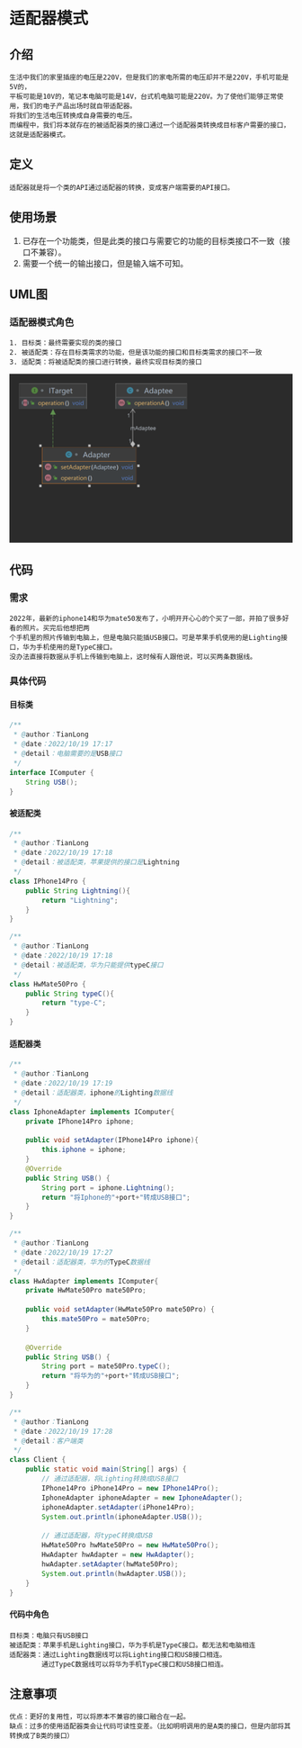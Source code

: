 # 适配器模式
## 介绍
    生活中我们的家里插座的电压是220V，但是我们的家电所需的电压却并不是220V，手机可能是5V的，
    平板可能是10V的，笔记本电脑可能是14V，台式机电脑可能是220V。为了使他们能够正常使用，我们的电子产品出场时就自带适配器。
    将我们的生活电压转换成自身需要的电压。
    而编程中，我们将本就存在的被适配器类的接口通过一个适配器类转换成目标客户需要的接口，这就是适配器模式。
## 定义
    适配器就是将一个类的API通过适配器的转换，变成客户端需要的API接口。
## 使用场景
1. 已存在一个功能类，但是此类的接口与需要它的功能的目标类接口不一致（接口不兼容）。
2. 需要一个统一的输出接口，但是输入端不可知。
## UML图
### 适配器模式角色
    1. 目标类：最终需要实现的类的接口
    2. 被适配类：存在目标类需求的功能，但是该功能的接口和目标类需求的接口不一致
    3. 适配类：将被适配类的接口进行转换，最终实现目标类的接口
![](适配器模式.png)
## 代码
### 需求
    2022年，最新的iphone14和华为mate50发布了，小明开开心心的个买了一部，并拍了很多好看的照片。买完后他想把两
    个手机里的照片传输到电脑上，但是电脑只能插USB接口。可是苹果手机使用的是Lighting接口，华为手机使用的是TypeC接口。
    没办法直接将数据从手机上传输到电脑上，这时候有人跟他说，可以买两条数据线。
### 具体代码
#### 目标类
```java
/**
 * @author：TianLong
 * @date：2022/10/19 17:17
 * @detail：电脑需要的是USB接口
 */
interface IComputer {
    String USB();
}

```
#### 被适配类
```java
/**
 * @author：TianLong
 * @date：2022/10/19 17:18
 * @detail：被适配类，苹果提供的接口是Lightning
 */
class IPhone14Pro {
    public String Lightning(){
        return "Lightning";
    }
}
```
```java
/**
 * @author：TianLong
 * @date：2022/10/19 17:18
 * @detail：被适配类，华为只能提供typeC接口
 */
class HwMate50Pro {
    public String typeC(){
        return "type-C";
    }
}
```
#### 适配器类
```java
/**
 * @author：TianLong
 * @date：2022/10/19 17:19
 * @detail：适配器类，iphone的Lighting数据线
 */
class IphoneAdapter implements IComputer{
    private IPhone14Pro iphone;

    public void setAdapter(IPhone14Pro iphone){
        this.iphone = iphone;
    }
    @Override
    public String USB() {
        String port = iphone.Lightning();
        return "将Iphone的"+port+"转成USB接口";
    }
}
```
```java
/**
 * @author：TianLong
 * @date：2022/10/19 17:27
 * @detail：适配器类，华为的TypeC数据线
 */
class HwAdapter implements IComputer{
    private HwMate50Pro mate50Pro;

    public void setAdapter(HwMate50Pro mate50Pro) {
        this.mate50Pro = mate50Pro;
    }

    @Override
    public String USB() {
        String port = mate50Pro.typeC();
        return "将华为的"+port+"转成USB接口";
    }
}
```
```java
/**
 * @author：TianLong
 * @date：2022/10/19 17:28
 * @detail：客户端类
 */
class Client {
    public static void main(String[] args) {
        // 通过适配器，将Lighting转换成USB接口
        IPhone14Pro iPhone14Pro = new IPhone14Pro();
        IphoneAdapter iphoneAdapter = new IphoneAdapter();
        iphoneAdapter.setAdapter(iPhone14Pro);
        System.out.println(iphoneAdapter.USB());

        // 通过适配器，将typeC转换成USB
        HwMate50Pro hwMate50Pro = new HwMate50Pro();
        HwAdapter hwAdapter = new HwAdapter();
        hwAdapter.setAdapter(hwMate50Pro);
        System.out.println(hwAdapter.USB());
    }
}
```
#### 代码中角色
    目标类：电脑只有USB接口
    被适配类：苹果手机是Lighting接口，华为手机是TypeC接口。都无法和电脑相连
    适配器类：通过Lighting数据线可以将Lighting接口和USB接口相连。
            通过TypeC数据线可以将华为手机TypeC接口和USB接口相连。

## 注意事项
    优点：更好的复用性，可以将原本不兼容的接口融合在一起。
    缺点：过多的使用适配器类会让代码可读性变差。（比如明明调用的是A类的接口，但是内部将其转换成了B类的接口）